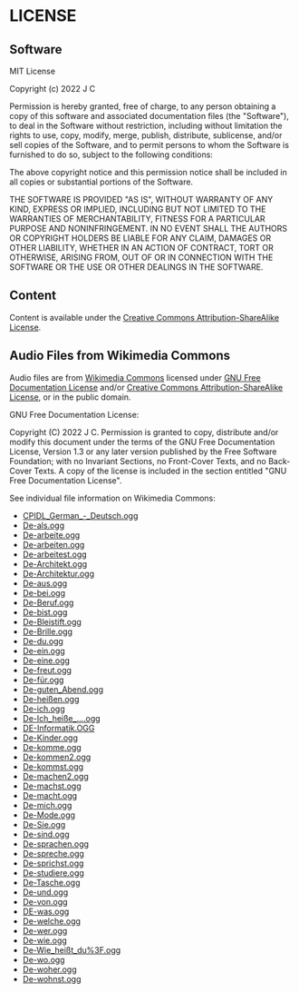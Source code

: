 # LICENSE

## Software

MIT License

Copyright (c) 2022 J C

Permission is hereby granted, free of charge, to any person obtaining a copy
of this software and associated documentation files (the "Software"), to deal
in the Software without restriction, including without limitation the rights
to use, copy, modify, merge, publish, distribute, sublicense, and/or sell
copies of the Software, and to permit persons to whom the Software is
furnished to do so, subject to the following conditions:

The above copyright notice and this permission notice shall be included in all
copies or substantial portions of the Software.

THE SOFTWARE IS PROVIDED "AS IS", WITHOUT WARRANTY OF ANY KIND, EXPRESS OR
IMPLIED, INCLUDING BUT NOT LIMITED TO THE WARRANTIES OF MERCHANTABILITY,
FITNESS FOR A PARTICULAR PURPOSE AND NONINFRINGEMENT. IN NO EVENT SHALL THE
AUTHORS OR COPYRIGHT HOLDERS BE LIABLE FOR ANY CLAIM, DAMAGES OR OTHER
LIABILITY, WHETHER IN AN ACTION OF CONTRACT, TORT OR OTHERWISE, ARISING FROM,
OUT OF OR IN CONNECTION WITH THE SOFTWARE OR THE USE OR OTHER DEALINGS IN THE
SOFTWARE.

## Content

Content is available under the <a href='https://creativecommons.org/licenses/by-sa/3.0/'>Creative Commons Attribution-ShareAlike License</a>.

## Audio Files from Wikimedia Commons

Audio files are from <a href='https://commons.wikimedia.org/wiki/Main_Page'>Wikimedia Commons</a> licensed under <a href='https://www.gnu.org/licenses/fdl-1.3.html'>GNU Free Documentation License</a> and/or <a href='https://creativecommons.org/licenses/by-sa/3.0/'> Creative Commons Attribution-ShareAlike License</a>, or in the public domain.

GNU Free Documentation License:

Copyright (C)  2022 J C.
Permission is granted to copy, distribute and/or modify this document
under the terms of the GNU Free Documentation License, Version 1.3
or any later version published by the Free Software Foundation;
with no Invariant Sections, no Front-Cover Texts, and no Back-Cover Texts.
A copy of the license is included in the section entitled "GNU
Free Documentation License".

See individual file information on Wikimedia Commons:

- [CPIDL_German_-_Deutsch.ogg](https://commons.wikimedia.org/wiki/File:CPIDL_German_-_Deutsch.ogg)
- [De-als.ogg](https://commons.wikimedia.org/wiki/File:De-als.ogg)
- [De-arbeite.ogg](https://commons.wikimedia.org/wiki/File:De-arbeite.ogg)
- [De-arbeiten.ogg](https://commons.wikimedia.org/wiki/File:De-arbeiten.ogg)
- [De-arbeitest.ogg](https://commons.wikimedia.org/wiki/File:De-arbeitest.ogg)
- [De-Architekt.ogg](https://commons.wikimedia.org/wiki/File:De-Architekt.ogg)
- [De-Architektur.ogg](https://commons.wikimedia.org/wiki/File:De-Architektur.ogg)
- [De-aus.ogg](https://commons.wikimedia.org/wiki/File:De-aus.ogg)
- [De-bei.ogg](https://commons.wikimedia.org/wiki/File:De-bei.ogg)
- [De-Beruf.ogg](https://commons.wikimedia.org/wiki/File:De-Beruf.ogg)
- [De-bist.ogg](https://commons.wikimedia.org/wiki/File:De-bist.ogg)
- [De-Bleistift.ogg](https://commons.wikimedia.org/wiki/File:De-Bleistift.ogg)
- [De-Brille.ogg](https://commons.wikimedia.org/wiki/File:De-Brille.ogg)
- [De-du.ogg](https://commons.wikimedia.org/wiki/File:De-du.ogg)
- [De-ein.ogg](https://commons.wikimedia.org/wiki/File:De-ein.ogg)
- [De-eine.ogg](https://commons.wikimedia.org/wiki/File:De-eine.ogg)
- [De-freut.ogg](https://commons.wikimedia.org/wiki/File:De-freut.ogg)
- [De-für.ogg](https://commons.wikimedia.org/wiki/File:De-für.ogg)
- [De-guten_Abend.ogg](https://commons.wikimedia.org/wiki/File:De-guten_Abend.ogg)
- [De-heißen.ogg](https://commons.wikimedia.org/wiki/File:De-heißen.ogg)
- [De-ich.ogg](https://commons.wikimedia.org/wiki/File:De-ich.ogg)
- [De-Ich_heiße_....ogg](https://commons.wikimedia.org/wiki/File:De-Ich_heiße_....ogg)
- [DE-Informatik.OGG](https://commons.wikimedia.org/wiki/File:DE-Informatik.OGG)
- [De-Kinder.ogg](https://commons.wikimedia.org/wiki/File:De-Kinder.ogg)
- [De-komme.ogg](https://commons.wikimedia.org/wiki/File:De-komme.ogg)
- [De-kommen2.ogg](https://commons.wikimedia.org/wiki/File:De-kommen2.ogg)
- [De-kommst.ogg](https://commons.wikimedia.org/wiki/File:De-kommst.ogg)
- [De-machen2.ogg](https://commons.wikimedia.org/wiki/File:De-machen2.ogg)
- [De-machst.ogg](https://commons.wikimedia.org/wiki/File:De-machst.ogg)
- [De-macht.ogg](https://commons.wikimedia.org/wiki/File:De-macht.ogg)
- [De-mich.ogg](https://commons.wikimedia.org/wiki/File:De-mich.ogg)
- [De-Mode.ogg](https://commons.wikimedia.org/wiki/File:De-Mode.ogg)
- [De-Sie.ogg](https://commons.wikimedia.org/wiki/File:De-Sie.ogg)
- [De-sind.ogg](https://commons.wikimedia.org/wiki/File:De-sind.ogg)
- [De-sprachen.ogg](https://commons.wikimedia.org/wiki/File:De-sprachen.ogg)
- [De-spreche.ogg](https://commons.wikimedia.org/wiki/File:De-spreche.ogg)
- [De-sprichst.ogg](https://commons.wikimedia.org/wiki/File:De-sprichst.ogg)
- [De-studiere.ogg](https://commons.wikimedia.org/wiki/File:De-studiere.ogg)
- [De-Tasche.ogg](https://commons.wikimedia.org/wiki/File:De-Tasche.ogg)
- [De-und.ogg](https://commons.wikimedia.org/wiki/File:De-und.ogg)
- [De-von.ogg](https://commons.wikimedia.org/wiki/File:De-von.ogg)
- [DE-was.ogg](https://commons.wikimedia.org/wiki/File:DE-was.ogg)
- [De-welche.ogg](https://commons.wikimedia.org/wiki/File:De-welche.ogg)
- [De-wer.ogg](https://commons.wikimedia.org/wiki/File:De-wer.ogg)
- [De-wie.ogg](https://commons.wikimedia.org/wiki/File:De-wie.ogg)
- [De-Wie_heißt_du%3F.ogg](https://commons.wikimedia.org/wiki/File:De-Wie_heißt_du%3F.ogg)
- [De-wo.ogg](https://commons.wikimedia.org/wiki/File:De-wo.ogg)
- [De-woher.ogg](https://commons.wikimedia.org/wiki/File:De-woher.ogg)
- [De-wohnst.ogg](https://commons.wikimedia.org/wiki/File:De-wohnst.ogg)
